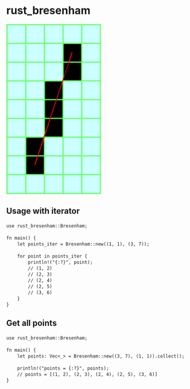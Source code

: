 # rust_bresenham

![bresenham line](bresenham.png "Bresenham line")

## Usage with iterator

    use rust_bresenham::Bresenham;

    fn main() {
        let points_iter = Bresenham::new((1, 1), (3, 7));

        for point in points_iter {
            println!("{:?}", point);
            // (1, 2)
            // (2, 3)
            // (2, 4)
            // (2, 5)
            // (3, 6)
        }
    }


## Get all points

    use rust_bresenham::Bresenham;

    fn main() {
        let points: Vec<_> = Bresenham::new((3, 7), (1, 1)).collect();

        println!("points = {:?}", points);
        // points = [(1, 2), (2, 3), (2, 4), (2, 5), (3, 6)]
    }
